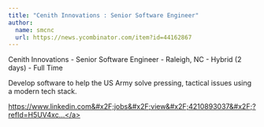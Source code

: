 ```yaml
---
title: "Cenith Innovations : Senior Software Engineer"
author:
  name: smcnc
  url: https://news.ycombinator.com/item?id=44162867
---
```

Cenith Innovations - Senior Software Engineer - Raleigh, NC - Hybrid (2 days) - Full Time

Develop software to help the US Army solve pressing, tactical issues using a modern tech stack.

<a href="https:&#x2F;&#x2F;www.linkedin.com&#x2F;jobs&#x2F;view&#x2F;4210893037&#x2F;?refId=H5UV4xctR8xII%2Fp6gVy%2FNw%3D%3D&amp;trackingId=H5UV4xctR8xII%2Fp6gVy%2FNw%3D%3D" rel="nofollow">https:&#x2F;&#x2F;www.linkedin.com&#x2F;jobs&#x2F;view&#x2F;4210893037&#x2F;?refId=H5UV4xc...</a>
<JobApplication />
